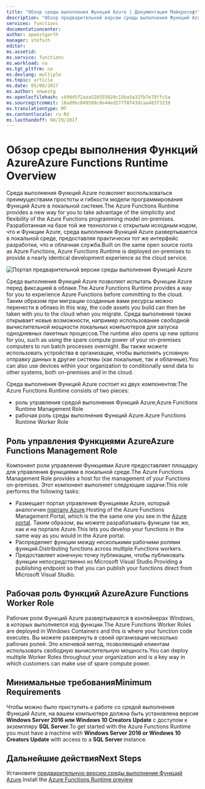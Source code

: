 ```yaml
---
title: "Обзор среды выполнения Функций Azure | Документация Майкрософт"
description: "Обзор предварительной версии среды выполнения Функций Azure."
services: functions
documentationcenter: 
author: apwestgarth
manager: stefsch
editor: 
ms.assetid: 
ms.service: functions
ms.workload: na
ms.tgt_pltfrm: na
ms.devlang: multiple
ms.topic: article
ms.date: 05/08/2017
ms.author: anwestg
ms.openlocfilehash: cb98d5f2aaa526555820c15ba5a32fb7e78ffc5a
ms.sourcegitcommit: 18ad9bc049589c8e44ed277f8f43dcaa483f3339
ms.translationtype: MT
ms.contentlocale: ru-RU
ms.lasthandoff: 08/29/2017
---
```

# <a name="azure-functions-runtime-overview"></a><span data-ttu-id="7525d-103">Обзор среды выполнения Функций Azure</span><span class="sxs-lookup"><span data-stu-id="7525d-103">Azure Functions Runtime Overview</span></span>

<span data-ttu-id="7525d-104">Среда выполнения Функций Azure позволяет воспользоваться преимуществами простоты и гибкости модели программирования Функций Azure в локальной системе.</span><span class="sxs-lookup"><span data-stu-id="7525d-104">The Azure Functions Runtime provides a new way for you to take advantage of the simplicity and flexibility of the Azure Functions programming model on-premises.</span></span> <span data-ttu-id="7525d-105">Разработанная на базе той же технологии с открытым исходным кодом, что и Функции Azure, среда выполнения Функций Azure развертывается в локальной среде, предоставляя практически тот же интерфейс разработки, что и облачная служба.</span><span class="sxs-lookup"><span data-stu-id="7525d-105">Built on the same open source roots as Azure Functions, Azure Functions Runtime is deployed on-premises to provide a nearly identical development experience as the cloud service.</span></span>

![Портал предварительной версии среды выполнения Функций Azure][1]

<span data-ttu-id="7525d-107">Среда выполнения Функций Azure позволяет испытать Функции Azure перед фиксацией в облаке.</span><span class="sxs-lookup"><span data-stu-id="7525d-107">The Azure Functions Runtime provides a way for you to experience Azure Functions before committing to the cloud.</span></span> <span data-ttu-id="7525d-108">Таким образом при миграции созданные вами ресурсы можно перенести в облако.</span><span class="sxs-lookup"><span data-stu-id="7525d-108">In this way, the code assets you build can then be taken with you to the cloud when you migrate.</span></span>  <span data-ttu-id="7525d-109">Среда выполнения также открывает новые возможности, например использование свободной вычислительной мощности локальных компьютеров для запуска однодневных пакетных процессов.</span><span class="sxs-lookup"><span data-stu-id="7525d-109">The runtime also opens up new options for you, such as using the spare compute power of your on-premises computers to run batch processes overnight.</span></span> <span data-ttu-id="7525d-110">Вы также можете использовать устройства в организации, чтобы выполнять условную отправку данных в другие системы (как локальные, так и облачные).</span><span class="sxs-lookup"><span data-stu-id="7525d-110">You can also use devices within your organization to conditionally send data to other systems, both on-premises and in the cloud.</span></span>

<span data-ttu-id="7525d-111">Среда выполнения Функций Azure состоит из двух компонентов:</span><span class="sxs-lookup"><span data-stu-id="7525d-111">The Azure Functions Runtime consists of two pieces:</span></span>
* <span data-ttu-id="7525d-112">роль управления средой выполнения Функций Azure;</span><span class="sxs-lookup"><span data-stu-id="7525d-112">Azure Functions Runtime Management Role</span></span>
* <span data-ttu-id="7525d-113">рабочая роль среды выполнения Функций Azure.</span><span class="sxs-lookup"><span data-stu-id="7525d-113">Azure Functions Runtime Worker Role</span></span>

## <a name="azure-functions-management-role"></a><span data-ttu-id="7525d-114">Роль управления Функциями Azure</span><span class="sxs-lookup"><span data-stu-id="7525d-114">Azure Functions Management Role</span></span>

<span data-ttu-id="7525d-115">Компонент роли управления Функциями Azure предоставляет площадку для управления функциями в локальной среде.</span><span class="sxs-lookup"><span data-stu-id="7525d-115">The Azure Functions Management Role provides a host for the management of your Functions on-premises.</span></span> <span data-ttu-id="7525d-116">Этот компонент выполняет следующие задачи:</span><span class="sxs-lookup"><span data-stu-id="7525d-116">This role performs the following tasks:</span></span>

* <span data-ttu-id="7525d-117">Размещает портал управления Функциями Azure, который аналогичен [порталу Azure](https://portal.azure.com).</span><span class="sxs-lookup"><span data-stu-id="7525d-117">Hosting of the Azure Functions Management Portal, which is the the same one you see in the [Azure portal](https://portal.azure.com).</span></span> <span data-ttu-id="7525d-118">Таким образом, вы можете разрабатывать функции так же, как и на портале Azure.</span><span class="sxs-lookup"><span data-stu-id="7525d-118">This lets you develop your functions in the same way as you would in the Azure portal.</span></span>
* <span data-ttu-id="7525d-119">Распределяет функции между несколькими рабочими ролями функций.</span><span class="sxs-lookup"><span data-stu-id="7525d-119">Distributing functions across multiple Functions workers.</span></span>
* <span data-ttu-id="7525d-120">Предоставляет конечную точку публикации, чтобы публиковать функции непосредственно из Microsoft Visual Studio.</span><span class="sxs-lookup"><span data-stu-id="7525d-120">Providing a publishing endpoint so that you can publish your functions direct from Microsoft Visual Studio.</span></span>

## <a name="azure-functions-worker-role"></a><span data-ttu-id="7525d-121">Рабочая роль Функций Azure</span><span class="sxs-lookup"><span data-stu-id="7525d-121">Azure Functions Worker Role</span></span>

<span data-ttu-id="7525d-122">Рабочие роли Функций Azure развертываются в контейнерах Windows, в которых выполняется код функции.</span><span class="sxs-lookup"><span data-stu-id="7525d-122">The Azure Functions Worker Roles are deployed in Windows Containers and this is where your function code executes.</span></span>  <span data-ttu-id="7525d-123">Вы можете развернуть в своей организации несколько рабочих ролей. Это ключевой метод, позволяющий клиентам использовать свободную вычислительную мощность.</span><span class="sxs-lookup"><span data-stu-id="7525d-123">You can deploy multiple Worker Roles throughout your organization and is a key way in which customers can make use of spare compute power.</span></span>

## <a name="minimum-requirements"></a><span data-ttu-id="7525d-124">Минимальные требования</span><span class="sxs-lookup"><span data-stu-id="7525d-124">Minimum Requirements</span></span>

<span data-ttu-id="7525d-125">Чтобы можно было приступить к работе со средой выполнения Функций Azure, на вашем компьютере должна быть установлена версия **Windows Server 2016 или Windows 10 Creators Update** с доступом к экземпляру **SQL Server**.</span><span class="sxs-lookup"><span data-stu-id="7525d-125">To get started with the Azure Functions Runtime you must have a machine with **Windows Server 2016 or Windows 10 Creators Update** with access to a **SQL Server** instance.</span></span>

## <a name="next-steps"></a><span data-ttu-id="7525d-126">Дальнейшие действия</span><span class="sxs-lookup"><span data-stu-id="7525d-126">Next Steps</span></span>

<span data-ttu-id="7525d-127">Установите [предварительную версию среды выполнения Функций Azure](https://aka.ms/azafr).</span><span class="sxs-lookup"><span data-stu-id="7525d-127">Install the [Azure Functions Runtime preview](https://aka.ms/azafr)</span></span>

<!--Image references-->
[1]: ./media/functions-runtime-overview/AzureFunctionsRuntime_Portal.png
